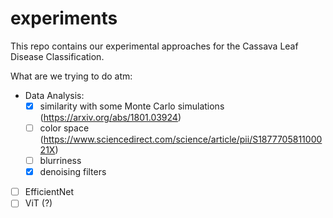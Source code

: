 # experiments
This repo contains our experimental approaches for the Cassava Leaf Disease Classification.

What are we trying to do atm:
  - Data Analysis: 
    - [x] similarity with some Monte Carlo simulations (https://arxiv.org/abs/1801.03924)
    - [ ] color space (https://www.sciencedirect.com/science/article/pii/S187770581100021X)
    - [ ] blurriness
    - [x] denoising filters
  - [ ] EfficientNet
  - [ ] ViT (?)
